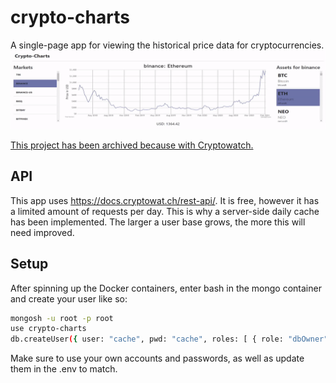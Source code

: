 # crypto-charts
A single-page app for viewing the historical price data for cryptocurrencies.  
![Preview of crypto-charts](https://github.com/jwnukoski/crypto-charts/blob/main/demo.gif?raw=true "crypto-charts Demo")

[This project has been archived because with Cryptowatch.](https://blog.kraken.com/product/cryptowatch-to-sunset-kraken-pro-to-integrate-cryptowatch-features)  

## API
This app uses https://docs.cryptowat.ch/rest-api/. It is free, however it has a limited amount of requests per day. This is why a server-side daily cache has been implemented. The larger a user base grows, the more this will need improved.  


## Setup
After spinning up the Docker containers, enter bash in the mongo container and create your user like so:
```bash
mongosh -u root -p root
use crypto-charts
db.createUser({ user: "cache", pwd: "cache", roles: [ { role: "dbOwner", db: "crypto-charts"} ] } )
```
Make sure to use your own accounts and passwords, as well as update them in the .env to match.
